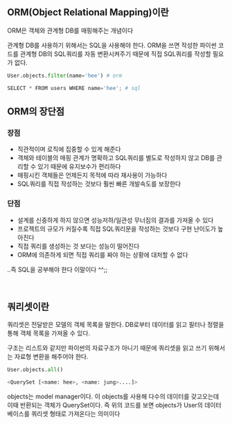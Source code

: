 ## ORM(Object Relational Mapping)이란
ORM은 객체와 관계형 DB를 매핑해주는 개념이다

관계형 DB를 사용하기 위해서는 SQL을 사용해야 한다. ORM을 쓰면 작성한 파이썬 코드를 관계형 DB의 SQL쿼리를 자동 변환시켜주기 때문에 직접 SQL쿼리를 작성할 필요가 없다.    

```python
User.objects.filter(name='hee') # orm

SELECT * FROM users WHERE name='hee'; # sql
```


## ORM의 장단점

### 장점
- 직관적이며 로직에 집중할 수 있게 해준다
- 객체와 테이블의 매핑 관계가 명확하고 SQL쿼리를 별도로 작성하지 않고 DB를 관리할 수 있기 때문에 유지보수가 편리하다   
- 매핑시킨 객체들은 언제든지 목적에 따라 재사용이 가능하다
- SQL쿼리를 직접 작성하는 것보다 훨씬 빠른 개발속도를 보장한다   

### 단점
- 설계를 신중하게 하지 않으면 성능저하/일관성 무너짐의 결과를 가져올 수 있다
- 프로젝트의 규모가 커질수록 직접 SQL쿼리문을 작성하는 것보다 구현 난이도가 높아진다
- 직접 쿼리를 생성하는 것 보다는 성능이 떨어진다
- ORM에 의존하게 되면 직접 쿼리를 짜야 하는 상황에 대처할 수 없다

..즉 SQL을 공부해야 한다 이말이다 ^^;;

<br>

## 쿼리셋이란
쿼리셋은 전달받은 모델의 객체 목록을 말한다. DB로부터 데이터를 읽고 필터나 정렬을 통해 객체 목록을 가져올 수 있다.    

구조는 리스트와 같지만 파이썬의 자료구조가 아니기 때문에 쿼리셋을 읽고 쓰기 위해서는 자료형 변환을 해주어야 한다.

```python
User.objects.all()

<QuerySet [<name: hee>, <name: jung>....]>
```
objects는 model manager이다. 이 objects를 사용해 다수의 데이터를 갖고오는데 이때 반환되는 객체가 QuerySet이다. 즉 위의 코드를 보면 objects가 User의 데이터베이스를 쿼리셋 형태로 가져온다는 의미이다